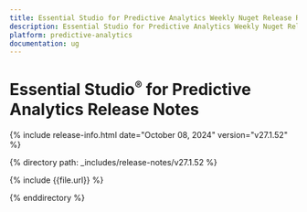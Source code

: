 ```yaml
---
title: Essential Studio for Predictive Analytics Weekly Nuget Release Release Notes  
description: Essential Studio for Predictive Analytics Weekly Nuget Release Release Notes  
platform: predictive-analytics
documentation: ug
---
```


# Essential Studio<sup style="font-size:70%">&reg;</sup> for Predictive Analytics  Release Notes  

{% include release-info.html date="October 08, 2024"  version="v27.1.52" %} 

{% directory path: _includes/release-notes/v27.1.52 %}

{% include {{file.url}} %}

{% enddirectory %}